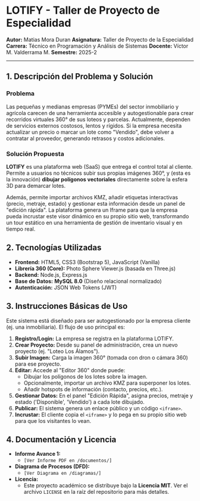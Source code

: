 # LOTIFY - Taller de Proyecto de Especialidad

**Autor:** Matias Mora Duran
**Asignatura:** Taller de Proyecto de la Especialidad
**Carrera:** Técnico en Programación y Análisis de Sistemas
**Docente:** Víctor M. Valderrama M.
**Semestre:** 2025-2

---

## 1. Descripción del Problema y Solución

### Problema 

Las pequeñas y medianas empresas (PYMEs) del sector inmobiliario y agrícola carecen de una herramienta accesible y autogestionable para crear recorridos virtuales 360° de sus loteos y parcelas. Actualmente, dependen de servicios externos costosos, lentos y rígidos. Si la empresa necesita actualizar un precio o marcar un lote como "Vendido", debe volver a contratar al proveedor, generando retrasos y costos adicionales.

### Solución Propuesta 

**LOTIFY** es una plataforma web (SaaS) que entrega el control total al cliente. Permite a usuarios no técnicos subir sus propias imágenes 360°, y (esta es la innovación) **dibujar polígonos vectoriales** directamente sobre la esfera 3D para demarcar lotes.

Además, permite importar archivos KMZ, añadir etiquetas interactivas (precio, metraje, estado) y gestionar esta información desde un panel de "edición rápida". La plataforma genera un Iframe para que la empresa pueda incrustar este visor dinámico en su propio sitio web, transformando un tour estático en una herramienta de gestión de inventario visual y en tiempo real.

## 2. Tecnologías Utilizadas 

* **Frontend:** HTML5, CSS3 (Bootstrap 5), JavaScript (Vanilla)
* **Librería 360 (Core):** Photo Sphere Viewer.js (basada en Three.js)
* **Backend:** Node.js, Express.js
* **Base de Datos:** **MySQL 8.0** (Diseño relacional normalizado)
* **Autenticación:** JSON Web Tokens (JWT)

## 3. Instrucciones Básicas de Uso 

Este sistema está diseñado para ser autogestionado por la empresa cliente (ej. una inmobiliaria). El flujo de uso principal es:

1.  **Registro/Login:** La empresa se registra en la plataforma LOTIFY.
2.  **Crear Proyecto:** Desde su panel de administración, crea un nuevo proyecto (ej. "Loteo Los Álamos").
3.  **Subir Imagen:** Carga la imagen 360° (tomada con dron o cámara 360) para ese proyecto.
4.  **Editar:** Accede al "Editor 360" donde puede:
    * Dibujar los polígonos de los lotes sobre la imagen.
    * Opcionalmente, importar un archivo KMZ para superponer los lotes.
    * Añadir hotspots de información (contacto, precios, etc.).
5.  **Gestionar Datos:** En el panel "Edición Rápida", asigna precios, metraje y estado ('Disponible', 'Vendido') a cada lote dibujado.
6.  **Publicar:** El sistema genera un enlace público y un código `<iframe>`.
7.  **Incrustar:** El cliente copia el `<iframe>` y lo pega en su propio sitio web para que los visitantes lo vean.

## 4. Documentación y Licencia 

* **Informe Avance 1:**
    * `[Ver Informe PDF en /documentos/]`
* **Diagrama de Procesos (DFD):**
    * `[Ver Diagrama en /diagramas/]`
* **Licencia:**
    * Este proyecto académico se distribuye bajo la **Licencia MIT**. Ver el archivo `LICENSE` en la raíz del repositorio para más detalles.

